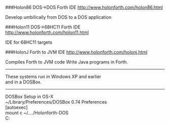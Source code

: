 
###Holon86 
DOS->DOS Forth IDE
http://www.holonforth.com/holon86.html 
  
Develop umbilically from DOS to a DOS application 

###Holon11 
DOS->68HC11 Forth IDE
http://www.holonforth.com/holon11.html 
 
IDE for 68HC11 targets

###HolonJ
Forth to JVM IDE
http://www.holonforth.com/holonj.html
  
Compiles Forth to JVM code
Write Java programs in Forth.

----

These systems run in Windows XP and earlier  
and in a DOSBox.

-----

DOSBox Setup in OS-X    
~/Library/Preferences/DOSBox 0.74 Preferences  
[autoexec]  
mount c  ~/..../Holonforth-DOS  
C:

